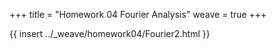 +++
title = "Homework 04 Fourier Analysis"
weave = true
+++

{{ insert ../_weave/homework04/Fourier2.html }}